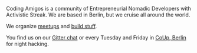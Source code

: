 Coding Amigos is a community of Entrepreneurial Nomadic Developers with Activistic Streak. We are based in Berlin, but we cruise all around the world.

We organize [meetups](www.meetup.com/codingamigos) and [build stuff](www.codingamigos.com).

You find us on our [Gitter chat](https://gitter.im/codingamigos/chat) or every Tuesday and Friday in [CoUp, Berlin](http://co-up.de/events.html) for night hacking.
